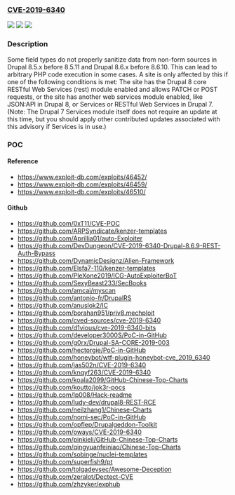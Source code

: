 ### [CVE-2019-6340](https://cve.mitre.org/cgi-bin/cvename.cgi?name=CVE-2019-6340)
![](https://img.shields.io/static/v1?label=Product&message=Drupal%20Core&color=blue)
![](https://img.shields.io/static/v1?label=Version&message=8.58.5.11%20&color=brighgreen)
![](https://img.shields.io/static/v1?label=Vulnerability&message=Remote%20code%20execution&color=brighgreen)

### Description

Some field types do not properly sanitize data from non-form sources in Drupal 8.5.x before 8.5.11 and Drupal 8.6.x before 8.6.10. This can lead to arbitrary PHP code execution in some cases. A site is only affected by this if one of the following conditions is met: The site has the Drupal 8 core RESTful Web Services (rest) module enabled and allows PATCH or POST requests, or the site has another web services module enabled, like JSON:API in Drupal 8, or Services or RESTful Web Services in Drupal 7. (Note: The Drupal 7 Services module itself does not require an update at this time, but you should apply other contributed updates associated with this advisory if Services is in use.)

### POC

#### Reference
- https://www.exploit-db.com/exploits/46452/
- https://www.exploit-db.com/exploits/46459/
- https://www.exploit-db.com/exploits/46510/

#### Github
- https://github.com/0xT11/CVE-POC
- https://github.com/ARPSyndicate/kenzer-templates
- https://github.com/Aprillia01/auto-Exploiter
- https://github.com/DevDungeon/CVE-2019-6340-Drupal-8.6.9-REST-Auth-Bypass
- https://github.com/DynamicDesignz/Alien-Framework
- https://github.com/Elsfa7-110/kenzer-templates
- https://github.com/PleXone2019/ICG-AutoExploiterBoT
- https://github.com/SexyBeast233/SecBooks
- https://github.com/amcai/myscan
- https://github.com/antonio-fr/DrupalRS
- https://github.com/anuslok2/IC
- https://github.com/borahan951/priv8.mechploit
- https://github.com/cved-sources/cve-2019-6340
- https://github.com/d1vious/cve-2019-6340-bits
- https://github.com/developer3000S/PoC-in-GitHub
- https://github.com/g0rx/Drupal-SA-CORE-2019-003
- https://github.com/hectorgie/PoC-in-GitHub
- https://github.com/honeybot/wtf-plugin-honeybot-cve_2019_6340
- https://github.com/jas502n/CVE-2019-6340
- https://github.com/knqyf263/CVE-2019-6340
- https://github.com/koala2099/GitHub-Chinese-Top-Charts
- https://github.com/koutto/jok3r-pocs
- https://github.com/lp008/Hack-readme
- https://github.com/ludy-dev/drupal8-REST-RCE
- https://github.com/neilzhang1/Chinese-Charts
- https://github.com/nomi-sec/PoC-in-GitHub
- https://github.com/opflep/Drupalgeddon-Toolkit
- https://github.com/oways/CVE-2019-6340
- https://github.com/pinkieli/GitHub-Chinese-Top-Charts
- https://github.com/qingyuanfeiniao/Chinese-Top-Charts
- https://github.com/sobinge/nuclei-templates
- https://github.com/superfish9/pt
- https://github.com/tolgadevsec/Awesome-Deception
- https://github.com/zeralot/Dectect-CVE
- https://github.com/zhzyker/exphub

